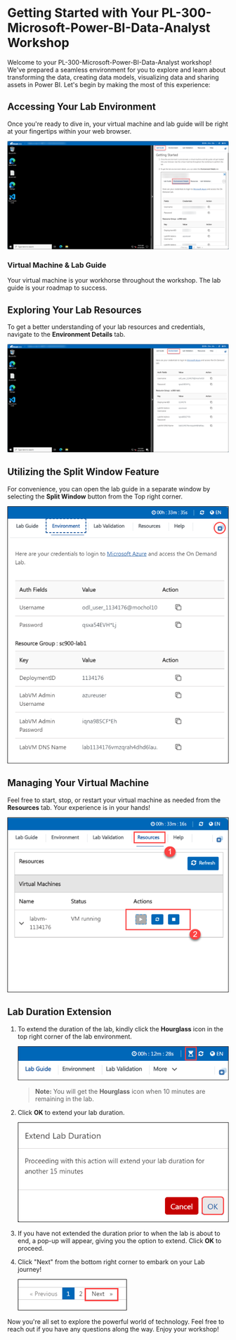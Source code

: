 # Getting Started with Your PL-300-Microsoft-Power-BI-Data-Analyst Workshop
 
Welcome to your PL-300-Microsoft-Power-BI-Data-Analyst workshop! We've prepared a seamless environment for you to explore and learn about transforming the data, creating data models, visualizing data and sharing assets in Power BI. Let's begin by making the most of this experience:
 
## Accessing Your Lab Environment
 
Once you're ready to dive in, your virtual machine and lab guide will be right at your fingertips within your web browser.
 
   ![Picture1.](images/2.png)

### Virtual Machine & Lab Guide
 
Your virtual machine is your workhorse throughout the workshop. The lab guide is your roadmap to success.
 
## Exploring Your Lab Resources
 
To get a better understanding of your lab resources and credentials, navigate to the **Environment Details** tab.
 
   ![Picture1.](images/1.png)
 
## Utilizing the Split Window Feature
 
For convenience, you can open the lab guide in a separate window by selecting the **Split Window** button from the Top right corner.
 
   ![Picture1.](images/8.png)
 
## Managing Your Virtual Machine
 
Feel free to start, stop, or restart your virtual machine as needed from the **Resources** tab. Your experience is in your hands!
 
   ![Picture1.](images/3.png)

## **Lab Duration Extension**

1. To extend the duration of the lab, kindly click the **Hourglass** icon in the top right corner of the lab environment. 

    ![Manage Your Virtual Machine](images/gext.png)

    >**Note:** You will get the **Hourglass** icon when 10 minutes are remaining in the lab.

2. Click **OK** to extend your lab duration.
 
   ![Manage Your Virtual Machine](images/gext2.png)

3. If you have not extended the duration prior to when the lab is about to end, a pop-up will appear, giving you the option to extend. Click **OK** to proceed. 

4. Click "Next" from the bottom right corner to embark on your Lab journey!
 
   ![Picture1.](images/5.png)
 
Now you're all set to explore the powerful world of technology. Feel free to reach out if you have any questions along the way. Enjoy your workshop!
